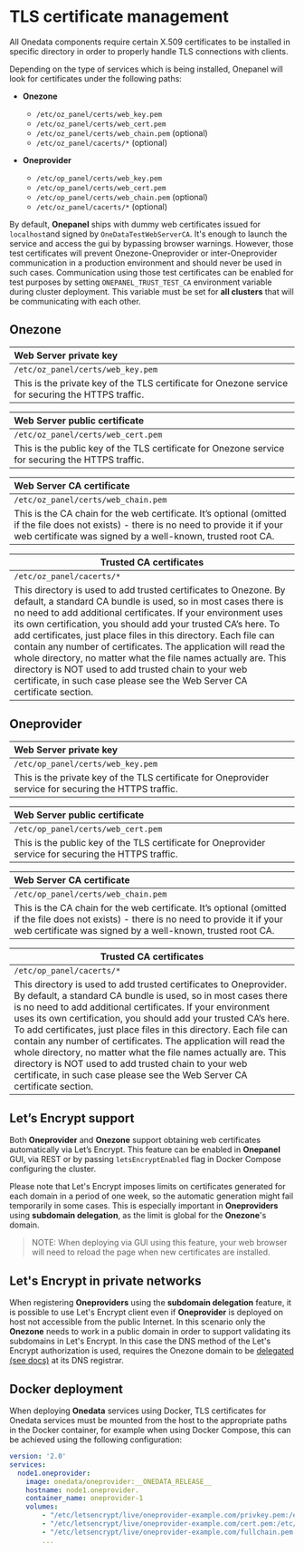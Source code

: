 # TLS certificate management

<!-- toc -->

All Onedata components require certain X.509 certificates to be installed in
specific directory in order to properly handle TLS connections with clients.

Depending on the type of services which is being installed, Onepanel will
look for certificates under the following paths:

- **Onezone**
  - `/etc/oz_panel/certs/web_key.pem`
  - `/etc/oz_panel/certs/web_cert.pem`
  - `/etc/oz_panel/certs/web_chain.pem` (optional)
  - `/etc/oz_panel/cacerts/*` (optional)

- **Oneprovider**
  - `/etc/op_panel/certs/web_key.pem`
  - `/etc/op_panel/certs/web_cert.pem`
  - `/etc/op_panel/certs/web_chain.pem` (optional)
  - `/etc/oz_panel/cacerts/*` (optional)

By default, **Onepanel** ships with dummy web certificates issued for
`localhost`and signed by `OneDataTestWebServerCA`. It's enough to launch the
service and access the gui by bypassing browser warnings. However, those test
certificates will prevent Onezone-Oneprovider or inter-Oneprovider
communication in a production environment and should never be used in such
cases.
Communication using those test certificates can be enabled for test purposes
by setting `ONEPANEL_TRUST_TEST_CA` environment variable during cluster
deployment. This variable must be set for **all clusters** that will be communicating with each other.

## Onezone

| Web Server private key                   |
| :--------------------------------------- |
| `/etc/oz_panel/certs/web_key.pem`        |
| This is the private key of the TLS certificate for Onezone service for securing the HTTPS traffic. |

| Web Server public certificate            |
| :--------------------------------------- |
| `/etc/oz_panel/certs/web_cert.pem`       |
| This is the public key of the TLS certificate for Onezone service for securing the HTTPS traffic. |

| Web Server CA certificate                |
| :--------------------------------------- |
| `/etc/oz_panel/certs/web_chain.pem`      |
| This is the CA chain for the web certificate. It’s optional (omitted if the file does not exists) - there is no need to provide it if your web certificate was signed by a well-known, trusted root CA. |

| Trusted CA certificates                  |
| ---------------------------------------- |
| `/etc/oz_panel/cacerts/*`                |
| This directory is used to add trusted certificates to Onezone. By default, a standard CA bundle is used, so in most cases there is no need to add additional certificates. If your environment uses its own certification, you should add your trusted CA’s here.  To add certificates, just place files in this directory. Each file can contain any number of certificates. The application will read the whole directory, no matter what the file names actually are. This directory is NOT used to add trusted chain to your web certificate, in such case please see the Web Server CA certificate section. |

## Oneprovider

| Web Server private key                   |
| :--------------------------------------- |
| `/etc/op_panel/certs/web_key.pem`        |
| This is the private key of the TLS certificate for Oneprovider service for securing the HTTPS traffic. |

| Web Server public certificate            |
| :--------------------------------------- |
| `/etc/op_panel/certs/web_cert.pem`       |
| This is the public key of the TLS certificate for Oneprovider service for securing the HTTPS traffic. |

| Web Server CA certificate                |
| :--------------------------------------- |
| `/etc/op_panel/certs/web_chain.pem`      |
| This is the CA chain for the web certificate. It’s optional (omitted if the file does not exists) - there is no need to provide it if your web certificate was signed by a well-known, trusted root CA. |

| Trusted CA certificates                  |
| ---------------------------------------- |
| `/etc/op_panel/cacerts/*`                |
| This directory is used to add trusted certificates to Oneprovider. By default, a standard CA bundle is used, so in most cases there is no need to add additional certificates. If your environment uses its own certification, you should add your trusted CA’s here.  To add certificates, just place files in this directory. Each file can contain any number of certificates. The application will read the whole directory, no matter what the file names actually are. This directory is NOT used to add trusted chain to your web certificate, in such case please see the Web Server CA certificate section. |

## Let’s Encrypt support
Both **Oneprovider** and **Onezone** support obtaining web certificates
automatically via Let’s Encrypt. This feature can be enabled in **Onepanel**
GUI, via REST or by passing `letsEncryptEnabled` flag in Docker Compose
configuring the cluster.

Please note that Let's Encrypt imposes limits on certificates generated for
each domain in a period of one week, so the automatic generation might fail
temporarily in some cases. This is especially important in **Oneproviders**
using __subdomain delegation__, as the limit is global for the **Onezone**'s
domain.

> NOTE: When deploying via GUI using this feature, your web browser will need
to reload the page when new certificates are installed.

## Let's Encrypt in private networks
When registering **Oneproviders** using the __subdomain delegation__ feature,
it is possible to use Let's Encrypt client even if **Oneprovider** is
deployed on host not accessible from the public Internet. In this scenario
only the **Onezone** needs to work in a public domain in order to support
validating its subdomains in Let's Encrypt. In this case the DNS method of
the Let's Encrypt authorization is used, requires the Onezone domain to be
[delegated (see docs)](./onezone_tutorial.md#dns-records-setup-for-subdomain-delegation) at
its DNS registrar.

## Docker deployment

When deploying **Onedata** services using Docker, TLS certificates for
Onedata services must be mounted from the host to the appropriate paths in
the Docker container, for example when using Docker Compose, this can be
achieved using the following configuration:

```yaml
version: '2.0'
services:
  node1.oneprovider:
    image: onedata/oneprovider:__ONEDATA_RELEASE__
    hostname: node1.oneprovider.
    container_name: oneprovider-1
    volumes:
        - "/etc/letsencrypt/live/oneprovider-example.com/privkey.pem:/etc/op_panel/certs/web_key.pem"
        - "/etc/letsencrypt/live/oneprovider-example.com/cert.pem:/etc/op_panel/certs/web_cert.pem"
        - "/etc/letsencrypt/live/oneprovider-example.com/fullchain.pem:/etc/op_panel/certs/web_chain.pem"
        ...

```

